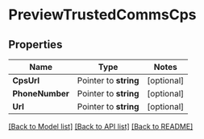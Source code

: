 # PreviewTrustedCommsCps

## Properties
Name | Type | Notes
------------ | ------------- | -------------
**CpsUrl** | Pointer to **string** | [optional] 
**PhoneNumber** | Pointer to **string** | [optional] 
**Url** | Pointer to **string** | [optional] 

[[Back to Model list]](../README.md#documentation-for-models) [[Back to API list]](../README.md#documentation-for-api-endpoints) [[Back to README]](../README.md)


